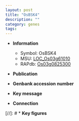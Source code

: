 ```yaml
---
layout: post
title: "OsBSK4"
description: ""
category: genes
tags: 
---
```


* **Information**  
    + Symbol: OsBSK4  
    + MSU: [LOC_Os03g61010](http://rice.uga.edu/cgi-bin/ORF_infopage.cgi?orf=LOC_Os03g61010)  
    + RAPdb: [Os03g0825300](http://rapdb.dna.affrc.go.jp/viewer/gbrowse_details/irgsp1?name=Os03g0825300)  

* **Publication**  

* **Genbank accession number**  

* **Key message**  

* **Connection**  

[//]: # * **Key figures**  


